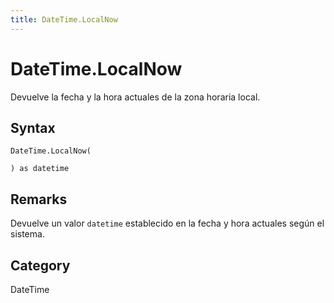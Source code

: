 ```yaml
---
title: DateTime.LocalNow
---
```


# DateTime.LocalNow


Devuelve la fecha y la hora actuales de la zona horaria local.


## Syntax

```powerquery
DateTime.LocalNow(

) as datetime
```


## Remarks

Devuelve un valor <code>datetime</code> establecido en la fecha y hora actuales según el sistema.



## Category
DateTime
